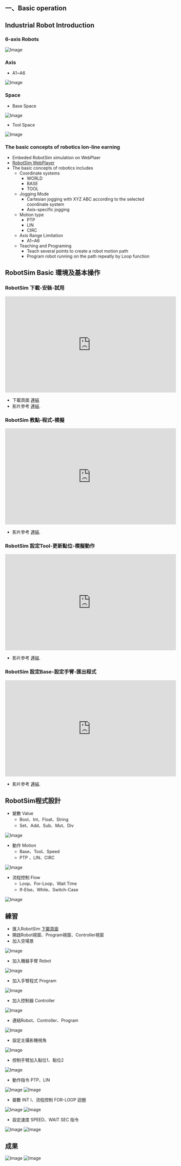 ## 一、Basic operation

## Industrial Robot Introduction

### 6-axis Robots
![Image](../img/RobotSystem.jpg)

### Axis
- A1~A6 

![Image](../img/RobotAxis.jpg)

### Space
- Base Space

![Image](../img/RobotCoordinateSystem.jpg)

- Tool Space

![Image](../img/Tool.jpg) 

### The basic concepts of robotics lon-line earning 
- Embeded RobotSim simulation on WebPlaer
-   [RobotSim WebPlayer](http://www.wtech.com.tw/robotsim)
- The basic concepts of robotics includes
	- Coordinate systems
		- WORLD
		- BASE
		- TOOL    
	- Jogging Mode
		- Cartesian jogging with XYZ ABC according to the selected coordinate system
		- Axis-specific jogging
	- Motion type
		- PTP
		- LIN
		- CIRC
	- Axis Range Limitation
		- A1~A6
	- Teaching and Programing
		- Teach several points to create a robot motion path
		- Program robot running on the path repeatly by Loop function

## RobotSim Basic 環境及基本操作

### RobotSim 下載-安裝-試用
<iframe width="560" height="315" src="https://www.youtube.com/embed/xv4v_fOwAC0" frameborder="0" allow="accelerometer; autoplay; encrypted-media; gyroscope; picture-in-picture" allowfullscreen></iframe>

- 下載頁面 [連結](http://www.wtech.com.tw/download)
- 影片參考 [連結](https://www.youtube.com/watch?v=xv4v_fOwAC0&index=20&list=PLYLTPJkULAAZZuNW2s2tX-KWQOus7sAAo).

### RobotSim 教點-程式-模擬
<iframe width="560" height="315" src="https://www.youtube.com/embed/4Gk7K88B10c" frameborder="0" allow="accelerometer; autoplay; encrypted-media; gyroscope; picture-in-picture" allowfullscreen></iframe>

- 影片參考 [連結](https://www.youtube.com/watch?v=4Gk7K88B10c&index=21&list=PLYLTPJkULAAZZuNW2s2tX-KWQOus7sAAo).

### RobotSim 設定Tool-更新點位-模擬動作
<iframe width="560" height="315" src="https://www.youtube.com/embed/NLA6A_qWDgs" frameborder="0" allow="accelerometer; autoplay; encrypted-media; gyroscope; picture-in-picture" allowfullscreen></iframe>

- 影片參考 [連結](https://www.youtube.com/watch?v=NLA6A_qWDgs&index=22&list=PLYLTPJkULAAZZuNW2s2tX-KWQOus7sAAo).

### RobotSim 設定Base-設定手臂-匯出程式
<iframe width="560" height="315" src="https://www.youtube.com/embed/izkk5MW-FeY" frameborder="0" allow="accelerometer; autoplay; encrypted-media; gyroscope; picture-in-picture" allowfullscreen></iframe>

- 影片參考 [連結](https://www.youtube.com/watch?v=izkk5MW-FeY&index=23&list=PLYLTPJkULAAZZuNW2s2tX-KWQOus7sAAo).

## RobotSim程式設計
- 變數 Value
  - Bool、Int、Float、String
  - Set、Add、Sub、Mut、Div

![Image](../img/Value.png) 
- 動作 Motion
  - Base、Tool、Speed
  - PTP 、LIN、CIRC

![Image](../img/Motion.png) 
- 流程控制 Flow
  - Loop、For-Loop、Wait Time
  - If-Else、While、Switch-Case

![Image](../img/Flow.png)

## 練習
- 匯入RobotSim [下載頁面](http://www.wtech.com.tw/download)
- 開啟Robot視窗、Program視窗、Controller視窗
- 加入空場景

![Image](../img/EmptyRobotSimScene.png)
- 加入機器手臂 Robot

![Image](../img/AddRobot.png)
- 加入手臂程式 Program

![Image](../img/AddProgram.png)
- 加入控制器 Controller

![Image](../img/AddController.png)
- 連結Robot、Controller、Program

![Image](../img/LinkProgramRobot.png)
- 設定主攝影機視角

![Image](../img/MainCamera.png)
- 控制手臂加入點位1、點位2

![Image](../img/AddPoint.png)
- 動作指令 PTP、LIN

![Image](../img/AddPTP.png)
![Image](../img/AddP1.png)
- 變數 INT I、流程控制 FOR-LOOP 迴圈

![Image](../img/AddINTI.png)
![Image](../img/AddFORLOOP.png)
- 設定速度 SPEED、WAIT SEC 指令

![Image](../img/AddSPEED.png)
![Image](../img/AddWAITSEC.png)

## 成果
![Image](../img/Week1Program.png)
![Image](../img/Week1DEMO.gif)

<!--stackedit_data:
eyJoaXN0b3J5IjpbMzk1NzQ0NTE5LDE2MjY5OTQwNTYsMTAwMT
g4NjM0NywzNjc4MDU1ODgsLTU0NzU2NjM0NCw1MDc2NzYwMDks
LTExMzI3MTA5NiwzMDQ0ODE0MTEsNjUyODg3ODMyLDgyMzU0Nz
czOCwtMTQ5MTYxMzU2NSwxMDMyNTc5NTM5LDE4MDk0ODM3Nywt
MTMyODUyNjU5OCwtMTc3NzE5Nzc5NCwtMTg4MjI2OTU1Miw4ND
AwNTg5OSwtMTUzNTQ5NTY2NSwtMjAxOTM1MzU1NCwtMTM3MTE2
NTAxOF19
-->